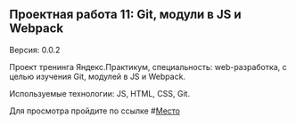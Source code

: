 ## Проектная работа 11: Git, модули в JS и Webpack
Версия: 0.0.2

Проект тренинга Яндекс.Практикум, специальность: web-разработка, с целью изучения Git, модулей в JS и Webpack.

Используемые технологии: JS, HTML, CSS, Git.

Для просмотра пройдите по ссылке #[Место](https://vitalysokolov9751.github.io/sprint-11.github.io/ "Ссылка на проект")